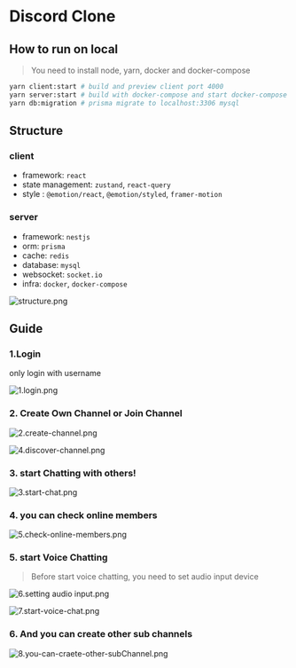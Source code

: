 # Discord Clone

## How to run on local

> You need to install node, yarn, docker and docker-compose

```bash
yarn client:start # build and preview client port 4000
yarn server:start # build with docker-compose and start docker-compose (server:80, mysql:3306, redis:6379)
yarn db:migration # prisma migrate to localhost:3306 mysql
```

## Structure

### client

- framework: `react`
- state management: `zustand`, `react-query`
- style : `@emotion/react`, `@emotion/styled`, `framer-motion`

### server

- framework: `nestjs`
- orm: `prisma`
- cache: `redis`
- database: `mysql`
- websocket: `socket.io`
- infra: `docker`, `docker-compose`

![structure.png](img%2Fstructure.png)


## Guide 

### 1.Login

only login with username

![1.login.png](img%2F1.login.png)

### 2. Create Own Channel or Join Channel

![2.create-channel.png](img%2F2.create-channel.png)

![4.discover-channel.png](img%2F4.discover-channel.png)

### 3. start Chatting with others!

![3.start-chat.png](img%2F3.start-chat.png)

### 4. you can check online members

![5.check-online-members.png](img%2F5.check-online-members.png)

### 5. start Voice Chatting

> Before start voice chatting, you need to set audio input device

![6.setting audio input.png](img%2F6.setting%20audio%20input.png)

![7.start-voice-chat.png](img%2F7.start-voice-chat.png)

### 6. And you can create other sub channels

![8.you-can-craete-other-subChannel.png](img%2F8.you-can-craete-other-subChannel.png)

